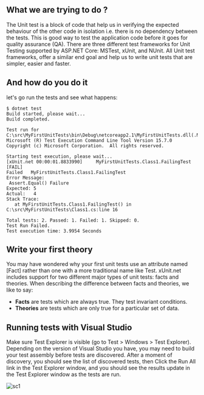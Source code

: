 ## What we are trying to do ?
The Unit test is a block of code that help us in verifying the expected behaviour of the other code in isolation i.e. there is no dependency between the tests. This is good way to test the application code before it goes for quality assurance (QA). There are three different test frameworks for Unit Testing supported by ASP.NET Core: MSTest, xUnit, and NUnit. All Unit test frameworks, offer a similar end goal and help us to write unit tests that are simpler, easier and faster.

## And how do you do it
let's go run the tests and see what happens:

    $ dotnet test
    Build started, please wait...
    Build completed.

    Test run for C:\src\MyFirstUnitTests\bin\Debug\netcoreapp2.1\MyFirstUnitTests.dll(.NETCoreApp,Version=v2.1)
    Microsoft (R) Test Execution Command Line Tool Version 15.7.0
    Copyright (c) Microsoft Corporation.  All rights reserved.

    Starting test execution, please wait...
    [xUnit.net 00:00:01.8833990]     MyFirstUnitTests.Class1.FailingTest [FAIL]
    Failed   MyFirstUnitTests.Class1.FailingTest
    Error Message:
     Assert.Equal() Failure
    Expected: 5
    Actual:   4
    Stack Trace:
       at MyFirstUnitTests.Class1.FailingTest() in C:\src\MyFirstUnitTests\Class1.cs:line 16

    Total tests: 2. Passed: 1. Failed: 1. Skipped: 0.
    Test Run Failed.
    Test execution time: 3.9954 Seconds

## Write your first theory
 You may have wondered why your first unit tests use an attribute named [Fact] rather than one with a more traditional name like Test. xUnit.net includes support for two different major types of unit tests: facts and theories. When describing the difference between facts and theories, we like to say:
 * <b>Facts</b> are tests which are always true. They test invariant conditions.
 * <b>Theories</b> are tests which are only true for a particular set of data.

## Running tests with Visual Studio
Make sure Test Explorer is visible (go to Test > Windows > Test Explorer). Depending on the version of Visual Studio you have, you may need to build your test assembly before tests are discovered. After a moment of discovery, you should see the list of discovered tests, then Click the Run All link in the Test Explorer window, and you should see the results update in the Test Explorer window as the tests are run.


![sc1](https://user-images.githubusercontent.com/24621701/44303735-80dcf980-a340-11e8-8917-941b0b46d970.png)

